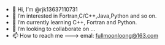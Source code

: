 - 👋 Hi, I’m @rjk13637110731
- 👀 I’m interested in Fortran,C/C++,Java,Python and so on.
- 🌱 I’m currently learning C++, Fortran and Python.
- 💞️ I’m looking to collaborate on ...
- 📫 How to reach me ---> emal: fullmoonloong@163.com

<!---
rjk13637110731/rjk13637110731 is a ✨ special ✨ repository because its `README.md` (this file) appears on your GitHub profile.
You can click the Preview link to take a look at your changes.
--->
